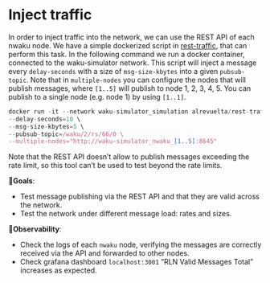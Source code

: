 # Inject traffic


In order to inject traffic into the network, we can use the REST API of each nwaku node. We have a simple dockerized script in [rest-traffic](https://github.com/alrevuelta/rest-traffic), that can perform this task. In the following command we run a docker container, connected to the waku-simulator network. This script will inject a message every `delay-seconds` with a size of `msg-size-kbytes` into a given `pubsub-topic`. Note that in `multiple-nodes` you can configure the nodes that will publish messages, where `[1..5]` will publish to node 1, 2, 3, 4, 5. You can publish to a single node (e.g. node 1) by using `[1..1]`.

```jsx
docker run -it --network waku-simulator_simulation alrevuelta/rest-traffic:d936446 \
--delay-seconds=10 \
--msg-size-kbytes=5 \
--pubsub-topic=/waku/2/rs/66/0 \
--multiple-nodes="http://waku-simulator_nwaku_[1..5]:8645"
```

Note that the REST API doesn’t allow to publish messages exceeding the rate limit, so this tool can’t be used to test beyond the rate limits.

🎯**Goals**:

- Test message publishing via the REST API and that they are valid across the network.
- Test the network under different message load: rates and sizes.

👀**Observability**:

- Check the logs of each `nwaku` node, verifying the messages are correctly received via the API and forwarded to other nodes.
- Check grafana dashboard `localhost:3001` ”RLN Valid Messages Total” increases as expected.

